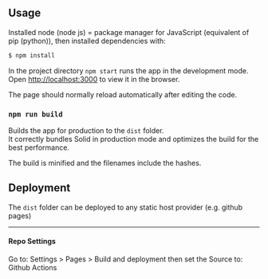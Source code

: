 
## Usage

Installed node (node js) = package manager for JavaScript  (equivalent of pip (python)), then installed dependencies with:

```bash
$ npm install
```

In the project directory  `npm start` runs the app in the development mode.<br>
Open [http://localhost:3000](http://localhost:3000) to view it in the browser.

The page should normally reload automatically after editing the code.<br>

### `npm run build`

Builds the app for production to the `dist` folder.<br>
It correctly bundles Solid in production mode and optimizes the build for the best performance.

The build is minified and the filenames include the hashes.<br>

## Deployment

The `dist` folder can be deployed to any static host provider (e.g. github pages)




------

#### Repo Settings

Go to: Settings > Pages > Build and deployment then set the Source to: Github Actions